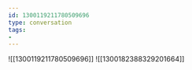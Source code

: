 ```yaml
---
id: 1300119211780509696
type: conversation
tags:
- 
---
```

![[1300119211780509696]]
![[1300182388329201664]]


